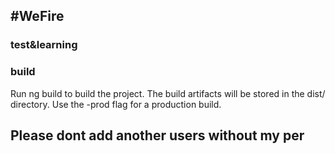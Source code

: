##  #WeFire
### test&learning
### build
Run ng build to build the project. The build artifacts will be stored in the dist/ directory. Use the -prod flag for a production build.
## Please dont add another users without my per
